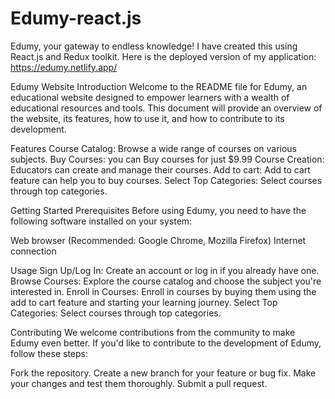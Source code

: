 # Edumy-react.js
Edumy, your gateway to endless knowledge! I have created this using React.js and Redux toolkit. Here is the deployed version of my application: https://edumy.netlify.app/

Edumy Website Introduction Welcome to the README file for Edumy, an educational website designed to empower learners with a wealth of educational resources and tools. This document will provide an overview of the website, its features, how to use it, and how to contribute to its development.

Features Course Catalog: Browse a wide range of courses on various subjects. Buy Courses: you can Buy courses for just $9.99 Course Creation: Educators can create and manage their courses. Add to cart: Add to cart feature can help you to buy courses. Select Top Categories: Select courses through top categories.

Getting Started Prerequisites Before using Edumy, you need to have the following software installed on your system:

Web browser (Recommended: Google Chrome, Mozilla Firefox) Internet connection

Usage Sign Up/Log In: Create an account or log in if you already have one. Browse Courses: Explore the course catalog and choose the subject you're interested in. Enroll in Courses: Enroll in courses by buying them using the add to cart feature and starting your learning journey. Select Top Categories: Select courses through top categories.

Contributing We welcome contributions from the community to make Edumy even better. If you'd like to contribute to the development of Edumy, follow these steps:

Fork the repository. Create a new branch for your feature or bug fix. Make your changes and test them thoroughly. Submit a pull request.
